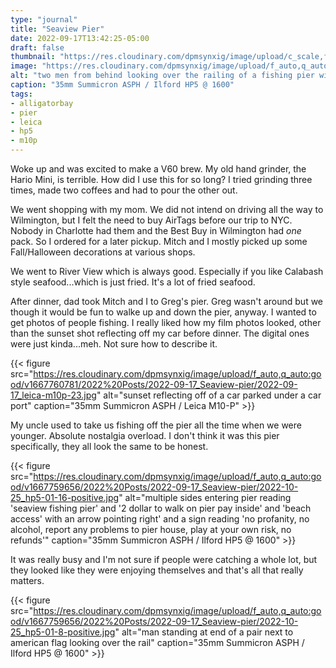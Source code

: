 ```yaml
---
type: "journal"
title: "Seaview Pier"
date: 2022-09-17T13:42:25-05:00
draft: false
thumbnail: "https://res.cloudinary.com/dpmsynxig/image/upload/c_scale,f_auto,q_auto:good,w_740/v1667759656/2022%20Posts/2022-09-17_Seaview-pier/2022-10-25_hp5-01-14-positive.jpg"
image: "https://res.cloudinary.com/dpmsynxig/image/upload/f_auto,q_auto:good/v1667759656/2022%20Posts/2022-09-17_Seaview-pier/2022-10-25_hp5-01-14-positive.jpg"
alt: "two men from behind looking over the railing of a fishing pier with various equipment around them"
caption: "35mm Summicron ASPH / Ilford HP5 @ 1600"
tags:
- alligatorbay
- pier
- leica
- hp5
- m10p
---
```


Woke up and was excited to make a V60 brew. My old hand grinder, the Hario Mini, is terrible. How did I use this for so long? I tried grinding three times, made two coffees and had to pour the other out. 

We went shopping with my mom. We did not intend on driving all the way to Wilmington, but I felt the need to buy AirTags before our trip to NYC. Nobody in Charlotte had them and the Best Buy in Wilmington had _one_ pack. So I ordered for a later pickup. Mitch and I mostly picked up some Fall/Halloween decorations at various shops.

We went to River View which is always good. Especially if you like Calabash style seafood...which is just fried. It's a lot of fried seafood.

After dinner, dad took Mitch and I to Greg's pier. Greg wasn't around but we though it would be fun to walke up and down the pier, anyway. I wanted to get photos of people fishing. I really liked how my film photos looked, other than the sunset shot reflecting off my car before dinner. The digital ones were just kinda...meh. Not sure how to describe it.

{{< figure src="https://res.cloudinary.com/dpmsynxig/image/upload/f_auto,q_auto:good/v1667760781/2022%20Posts/2022-09-17_Seaview-pier/2022-09-17_leica-m10p-23.jpg" alt="sunset reflecting off of a car parked under a car port" caption="35mm Summicron ASPH / Leica M10-P" >}}

My uncle used to take us fishing off the pier all the time when we were younger. Absolute nostalgia overload. I don't think it was this pier specifically, they all look the same to be honest. 

{{< figure src="https://res.cloudinary.com/dpmsynxig/image/upload/f_auto,q_auto:good/v1667759656/2022%20Posts/2022-09-17_Seaview-pier/2022-10-25_hp5-01-16-positive.jpg" alt="multiple sides entering pier reading 'seaview fishing pier' and '2 dollar to walk on pier pay inside' and 'beach access' with an arrow pointing right' and a sign reading 'no profanity, no alcohol, report any problems to pier house, play at your own risk, no refunds'" caption="35mm Summicron ASPH / Ilford HP5 @ 1600" >}}

It was really busy and I'm not sure if people were catching a whole lot, but they looked like they were enjoying themselves and that's all that really matters.

{{< figure src="https://res.cloudinary.com/dpmsynxig/image/upload/f_auto,q_auto:good/v1667759656/2022%20Posts/2022-09-17_Seaview-pier/2022-10-25_hp5-01-8-positive.jpg" alt="man standing at end of a pair next to american flag looking over the rail" caption="35mm Summicron ASPH / Ilford HP5 @ 1600" >}}
